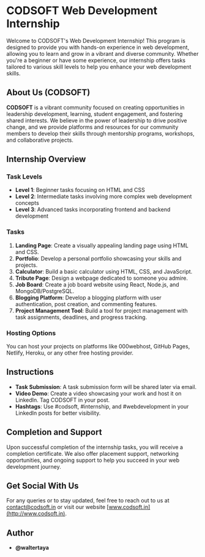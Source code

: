 # CODSOFT Web Development Internship

Welcome to CODSOFT's Web Development Internship! This program is designed to provide you with hands-on experience in web development, allowing you to learn and grow in a vibrant and diverse community. Whether you're a beginner or have some experience, our internship offers tasks tailored to various skill levels to help you enhance your web development skills.

## About Us (CODSOFT)

**CODSOFT** is a vibrant community focused on creating opportunities in leadership development, learning, student engagement, and fostering shared interests. We believe in the power of leadership to drive positive change, and we provide platforms and resources for our community members to develop their skills through mentorship programs, workshops, and collaborative projects.

## Internship Overview

### Task Levels
- **Level 1**: Beginner tasks focusing on HTML and CSS
- **Level 2**: Intermediate tasks involving more complex web development concepts
- **Level 3**: Advanced tasks incorporating frontend and backend development

### Tasks
1. **Landing Page**: Create a visually appealing landing page using HTML and CSS.
2. **Portfolio**: Develop a personal portfolio showcasing your skills and projects.
3. **Calculator**: Build a basic calculator using HTML, CSS, and JavaScript.
4. **Tribute Page**: Design a webpage dedicated to someone you admire.
5. **Job Board**: Create a job board website using React, Node.js, and MongoDB/PostgreSQL.
6. **Blogging Platform**: Develop a blogging platform with user authentication, post creation, and commenting features.
7. **Project Management Tool**: Build a tool for project management with task assignments, deadlines, and progress tracking.

### Hosting Options
You can host your projects on platforms like 000webhost, GitHub Pages, Netlify, Heroku, or any other free hosting provider.

## Instructions

- **Task Submission**: A task submission form will be shared later via email.
- **Video Demo**: Create a video showcasing your work and host it on LinkedIn. Tag CODSOFT in your post.
- **Hashtags**: Use #codsoft, #internship, and #webdevelopment in your LinkedIn posts for better visibility.

## Completion and Support

Upon successful completion of the internship tasks, you will receive a completion certificate. We also offer placement support, networking opportunities, and ongoing support to help you succeed in your web development journey.

## Get Social With Us

For any queries or to stay updated, feel free to reach out to us at [contact@codsoft.in](mailto:contact@codsoft.in) or visit our website [www.codsoft.in](http://www.codsoft.in).

## Author

- **@waltertaya**

